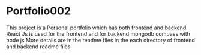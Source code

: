 # Portfolio002

This project is a Personal portfolio which has both frontend and backend. React Js is used for the frontend and for backend mongodb compass with node js
More details are in the readme files in the each directory of frontend and backend readme files
